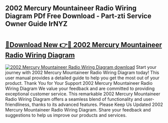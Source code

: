 ## 2002 Mercury Mountaineer Radio Wiring Diagram PDf Free Download - Part-zti Service Owner Guide IrNYZ

# <h2><a href="http://dfj40o.blite.top/?on=2002+Mercury+Mountaineer+Radio+Wiring+Diagram">🔗Download New 👉🔴 2002 Mercury Mountaineer Radio Wiring Diagram</a></h2>

[![2002 Mercury Mountaineer Radio Wiring Diagram download](https://i.imgur.com/lujVjoI.png)](http://dfj40o.blite.top/?on=2002+Mercury+Mountaineer+Radio+Wiring+Diagram)
Start your journey with 2002 Mercury Mountaineer Radio Wiring Diagram today! This user manual provides a detailed guide to help you get the most out of your product. Thank You for Your Support 2002 Mercury Mountaineer Radio Wiring Diagram We value your feedback and are committed to providing exceptional customer service. This remarkable 2002 Mercury Mountaineer Radio Wiring Diagram offers a seamless blend of functionality and user-friendliness, thanks to its advanced features. Please Keep Us Updated 2002 Mercury Mountaineer Radio Wiring Diagram. Share your feedback and suggestions to help us improve our products and services.
